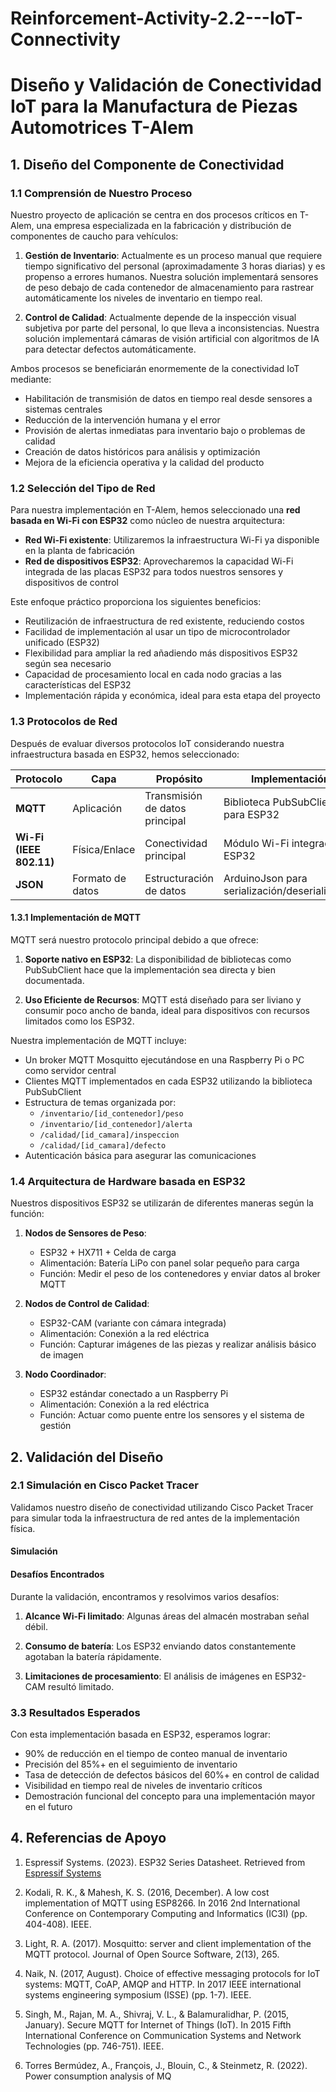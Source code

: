 # Reinforcement-Activity-2.2---IoT-Connectivity
# Diseño y Validación de Conectividad IoT para la Manufactura de Piezas Automotrices T-Alem

## 1. Diseño del Componente de Conectividad

### 1.1 Comprensión de Nuestro Proceso

Nuestro proyecto de aplicación se centra en dos procesos críticos en T-Alem, una empresa especializada en la fabricación y distribución de componentes de caucho para vehículos:

1. **Gestión de Inventario**: Actualmente es un proceso manual que requiere tiempo significativo del personal (aproximadamente 3 horas diarias) y es propenso a errores humanos. Nuestra solución implementará sensores de peso debajo de cada contenedor de almacenamiento para rastrear automáticamente los niveles de inventario en tiempo real.

2. **Control de Calidad**: Actualmente depende de la inspección visual subjetiva por parte del personal, lo que lleva a inconsistencias. Nuestra solución implementará cámaras de visión artificial con algoritmos de IA para detectar defectos automáticamente.

Ambos procesos se beneficiarán enormemente de la conectividad IoT mediante:
- Habilitación de transmisión de datos en tiempo real desde sensores a sistemas centrales
- Reducción de la intervención humana y el error
- Provisión de alertas inmediatas para inventario bajo o problemas de calidad
- Creación de datos históricos para análisis y optimización
- Mejora de la eficiencia operativa y la calidad del producto

### 1.2 Selección del Tipo de Red

Para nuestra implementación en T-Alem, hemos seleccionado una **red basada en Wi-Fi con ESP32** como núcleo de nuestra arquitectura:

- **Red Wi-Fi existente**: Utilizaremos la infraestructura Wi-Fi ya disponible en la planta de fabricación
- **Red de dispositivos ESP32**: Aprovecharemos la capacidad Wi-Fi integrada de las placas ESP32 para todos nuestros sensores y dispositivos de control

Este enfoque práctico proporciona los siguientes beneficios:
- Reutilización de infraestructura de red existente, reduciendo costos
- Facilidad de implementación al usar un tipo de microcontrolador unificado (ESP32)
- Flexibilidad para ampliar la red añadiendo más dispositivos ESP32 según sea necesario
- Capacidad de procesamiento local en cada nodo gracias a las características del ESP32
- Implementación rápida y económica, ideal para esta etapa del proyecto 

### 1.3 Protocolos de Red

Después de evaluar diversos protocolos IoT considerando nuestra infraestructura basada en ESP32, hemos seleccionado:

| Protocolo | Capa | Propósito | Implementación |
|----------|-------|---------|----------------|
| **MQTT** | Aplicación | Transmisión de datos principal | Biblioteca PubSubClient para ESP32 |
| **Wi-Fi (IEEE 802.11)** | Física/Enlace | Conectividad principal | Módulo Wi-Fi integrado en ESP32 |
| **JSON** | Formato de datos | Estructuración de datos | ArduinoJson para serialización/deserialización |

#### 1.3.1 Implementación de MQTT

MQTT será nuestro protocolo principal debido a que ofrece: 

1. **Soporte nativo en ESP32**: La disponibilidad de bibliotecas como PubSubClient hace que la implementación sea directa y bien documentada.

2. **Uso Eficiente de Recursos**: MQTT está diseñado para ser liviano y consumir poco ancho de banda, ideal para dispositivos con recursos limitados como los ESP32.

Nuestra implementación de MQTT incluye:
- Un broker MQTT Mosquitto ejecutándose en una Raspberry Pi o PC como servidor central
- Clientes MQTT implementados en cada ESP32 utilizando la biblioteca PubSubClient
- Estructura de temas organizada por:
  - `/inventario/[id_contenedor]/peso`
  - `/inventario/[id_contenedor]/alerta`
  - `/calidad/[id_camara]/inspeccion`
  - `/calidad/[id_camara]/defecto`
- Autenticación básica para asegurar las comunicaciones

### 1.4 Arquitectura de Hardware basada en ESP32

Nuestros dispositivos ESP32 se utilizarán de diferentes maneras según la función:

1. **Nodos de Sensores de Peso**:
   - ESP32 + HX711 + Celda de carga
   - Alimentación: Batería LiPo con panel solar pequeño para carga
   - Función: Medir el peso de los contenedores y enviar datos al broker MQTT

2. **Nodos de Control de Calidad**:
   - ESP32-CAM (variante con cámara integrada)
   - Alimentación: Conexión a la red eléctrica
   - Función: Capturar imágenes de las piezas y realizar análisis básico de imagen

3. **Nodo Coordinador**:
   - ESP32 estándar conectado a un Raspberry Pi
   - Alimentación: Conexión a la red eléctrica
   - Función: Actuar como puente entre los sensores y el sistema de gestión

## 2. Validación del Diseño

### 2.1 Simulación en Cisco Packet Tracer

Validamos nuestro diseño de conectividad utilizando Cisco Packet Tracer para simular toda la infraestructura de red antes de la implementación física.

#### Simulación

#### Desafíos Encontrados

Durante la validación, encontramos y resolvimos varios desafíos:

1. **Alcance Wi-Fi limitado**: Algunas áreas del almacén mostraban señal débil.

2. **Consumo de batería**: Los ESP32 enviando datos constantemente agotaban la batería rápidamente.

3. **Limitaciones de procesamiento**: El análisis de imágenes en ESP32-CAM resultó limitado.

### 3.3 Resultados Esperados

Con esta implementación basada en ESP32, esperamos lograr:

- 90% de reducción en el tiempo de conteo manual de inventario
- Precisión del 85%+ en el seguimiento de inventario
- Tasa de detección de defectos básicos del 60%+ en control de calidad
- Visibilidad en tiempo real de niveles de inventario críticos
- Demostración funcional del concepto para una implementación mayor en el futuro

## 4. Referencias de Apoyo

1. Espressif Systems. (2023). ESP32 Series Datasheet. Retrieved from [Espressif Systems](https://www.espressif.com/sites/default/files/documentation/esp32_datasheet_en.pdf)

2. Kodali, R. K., & Mahesh, K. S. (2016, December). A low cost implementation of MQTT using ESP8266. In 2016 2nd International Conference on Contemporary Computing and Informatics (IC3I) (pp. 404-408). IEEE.

3. Light, R. A. (2017). Mosquitto: server and client implementation of the MQTT protocol. Journal of Open Source Software, 2(13), 265.

4. Naik, N. (2017, August). Choice of effective messaging protocols for IoT systems: MQTT, CoAP, AMQP and HTTP. In 2017 IEEE international systems engineering symposium (ISSE) (pp. 1-7). IEEE.

5. Singh, M., Rajan, M. A., Shivraj, V. L., & Balamuralidhar, P. (2015, January). Secure MQTT for Internet of Things (IoT). In 2015 Fifth International Conference on Communication Systems and Network Technologies (pp. 746-751). IEEE.

6. Torres Bermúdez, A., François, J., Blouin, C., & Steinmetz, R. (2022). Power consumption analysis of MQ
